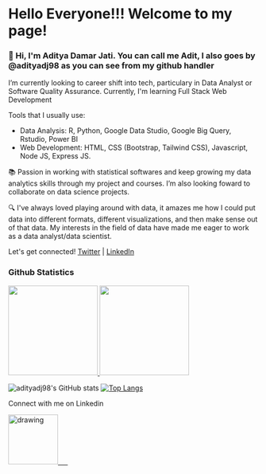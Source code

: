 # Hello Everyone!!! Welcome to my page!

### 👋 Hi, I'm Aditya Damar Jati. You can call me Adit, I also goes by @adityadj98 as you can see from my github handler
 
I’m currently looking to career shift into tech, particulary in Data Analyst or Software Quality Assurance.
Currently, I'm learning Full Stack Web Development

Tools that I usually use:  
- Data Analysis: R, Python, Google Data Studio, Google Big Query, Rstudio, Power BI
- Web Development: HTML, CSS (Bootstrap, Tailwind CSS), Javascript, Node JS, Express JS.

📚 Passion in working with statistical softwares and keep growing my data analytics skills through my project and courses. I’m also looking foward to collaborate on data science projects.

🔍 I've always loved playing around with data, it amazes me how I could put data into different formats, different visualizations, and then make sense out of that data. My interests in the field of data have made me eager to work as a data analyst/data scientist.

Let's get connected! 
[Twitter](https://twitter.com/adityadj98) | [LinkedIn](https://www.linkedin.com/in/adityadj/)

### Github Statistics
<p align="left">
<a href="https://github.com/adityadj98">
  <img height="180em" src="https://github-readme-stats-eight-theta.vercel.app/api?username=adityadj98&show_icons=true&theme=algolia&include_all_commits=true&count_private=true"/>
  <img height="180em" src="https://github-readme-stats-eight-theta.vercel.app/api/top-langs/?username=tpadimas15&layout=compact&langs_count=8&theme=algolia"/>
</a>
</p>

![adityadj98's GitHub stats](https://github-readme-stats.vercel.app/api?username=adityadj98&show_icons=true&theme=radical)
[![Top Langs](https://github-readme-stats.vercel.app/api/top-langs/?username=adityadj98&layout=compact)](https://github.com/adityadj98/github-readme-stats)


Connect with me on Linkedin

<a href="https://www.linkedin.com/"><img src="https://res.cloudinary.com/importdata/image/upload/v1595012354/linkedin_t9qiwy.png" alt="drawing" width="100"/> &nbsp;&nbsp;&nbsp;&nbsp;
